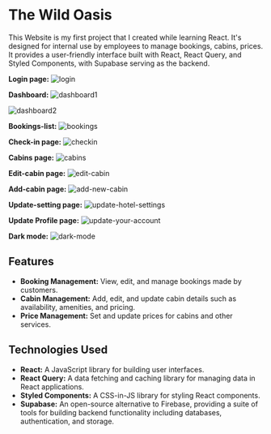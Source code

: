 # The Wild Oasis


This Website is my first project that I created while learning React. It's designed for internal use by employees to manage bookings, cabins, prices. It provides a user-friendly interface built with React, React Query, and Styled Components, with Supabase serving as the backend.


**Login page:**
![login](https://github.com/Kamlesh718/the-wild-oasis-management/assets/91180891/87f3c08d-8d60-4b1e-96e5-105a0e255798)

**Dashboard:**
![dashboard1](https://github.com/Kamlesh718/the-wild-oasis-management/assets/91180891/39bae7d1-8307-4462-aea2-3a08253879c7)

![dashboard2](https://github.com/Kamlesh718/the-wild-oasis-management/assets/91180891/779a0bcf-c8b5-4f15-8706-6604a143fcb2)

**Bookings-list:**
![bookings](https://github.com/Kamlesh718/the-wild-oasis-management/assets/91180891/452ac9d5-b161-42a6-ba6c-73b29204a5b6)

**Check-in page:**
![checkin](https://github.com/Kamlesh718/the-wild-oasis-management/assets/91180891/8c35c274-ed42-4325-8ae2-b50accb20d10)

**Cabins page:**
![cabins](https://github.com/Kamlesh718/the-wild-oasis-management/assets/91180891/66da2bd1-73d1-42d5-990d-7df97455bf5d)

**Edit-cabin page:**
![edit-cabin](https://github.com/Kamlesh718/the-wild-oasis-management/assets/91180891/cf322020-f13d-4e13-a1f2-29a91ca7c156)

**Add-cabin page:**
![add-new-cabin](https://github.com/Kamlesh718/the-wild-oasis-management/assets/91180891/ac896163-3823-495c-bcc8-7e5f7083801c)

**Update-setting page:**
![update-hotel-settings](https://github.com/Kamlesh718/the-wild-oasis-management/assets/91180891/200eb480-1ef7-475a-826f-08c5c58b6efd)

**Update Profile page:**
![update-your-account](https://github.com/Kamlesh718/the-wild-oasis-management/assets/91180891/e7b0afaf-c0df-4be4-a870-6300f2079362)

**Dark mode:**
![dark-mode](https://github.com/Kamlesh718/the-wild-oasis-management/assets/91180891/54350cd6-3c59-48be-aa36-b944c7709b5b)






## Features

- **Booking Management:** View, edit, and manage bookings made by customers.
- **Cabin Management:** Add, edit, and update cabin details such as availability, amenities, and pricing.
- **Price Management:** Set and update prices for cabins and other services.

## Technologies Used

- **React:** A JavaScript library for building user interfaces.
- **React Query:** A data fetching and caching library for managing data in React applications.
- **Styled Components:** A CSS-in-JS library for styling React components.
- **Supabase:** An open-source alternative to Firebase, providing a suite of tools for building backend functionality including databases, authentication, and storage.


